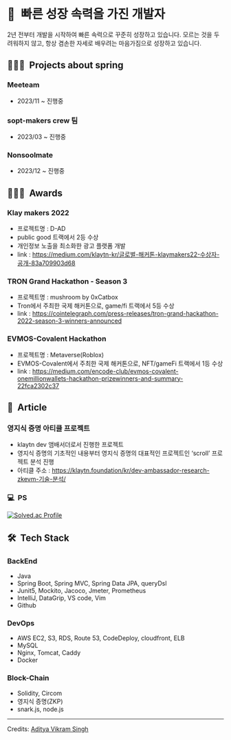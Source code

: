 <h1>🚀&nbsp; 빠른 성장 속력을 가진 개발자</h1>
2년 전부터 개발을 시작하여 빠른 속력으로 꾸준히 성장하고 있습니다. 모르는 것을 두려워하지 않고, 항상 겸손한 자세로 배우려는 마음가짐으로 성장하고 있습니다.

## 👨🏻‍💻 &nbsp;Projects about spring
### Meeteam
* 2023/11 ~ 진행중

### sopt-makers crew 팀
* 2023/03 ~ 진행중

### Nonsoolmate
* 2023/12 ~ 진행중

## 👨🏻‍💻 &nbsp;Awards

### Klay makers 2022
* 프로젝트명 : D-AD
* public good 트랙에서 2등 수상
* 개인정보 노출을 최소화한 광고 플랫폼 개발
* link : https://medium.com/klaytn-kr/글로벌-해커톤-klaymakers22-수상자-공개-83a709903d68

### TRON Grand Hackathon - Season 3
* 프로젝트명 : mushroom by 0xCatbox
* Tron에서 주최한 국제 해커톤으로, game/fi 트랙에서 5등 수상
* link : https://cointelegraph.com/press-releases/tron-grand-hackathon-2022-season-3-winners-announced

### EVMOS-Covalent Hackathon 
* 프로젝트명 : Metaverse(Roblox)
* EVMOS-Covalent에서 주최한 국제 해커톤으로, NFT/gameFi 트랙에서 1등 수상
* link : https://medium.com/encode-club/evmos-covalent-onemillionwallets-hackathon-prizewinners-and-summary-22fca2302c37

## 📝 &nbsp;Article

### 영지식 증명 아티클 프로젝트
* klaytn dev 앰배서더로서 진행한 프로젝트
* 영지식 증명의 기초적인 내용부터 영지식 증명의 대표적인 프로젝트인 ‘scroll’ 프로젝트 분석 진행
* 아티클 주소 : https://klaytn.foundation/kr/dev-ambassador-research-zkevm-기술-분석/

### 💻 &nbsp;PS
[![Solved.ac Profile](http://mazassumnida.wtf/api/v2/generate_badge?boj=mikekks)](https://solved.ac/mikekks/)

## 🛠 &nbsp;Tech Stack
### BackEnd
* Java
* Spring Boot, Spring MVC, Spring Data JPA, queryDsl
* Junit5, Mockito, Jacoco, Jmeter, Prometheus
* IntelliJ, DataGrip, VS code, Vim
* Github

### DevOps
* AWS EC2, S3, RDS, Route 53, CodeDeploy, cloudfront, ELB
* MySQL
* Nginx, Tomcat, Caddy
* Docker

### Block-Chain
* Solidity, Circom
* 영지식 증명(ZKP)
* snark.js, node.js





-----
Credits: [Aditya Vikram Singh](https://github.com/AVS1508)


